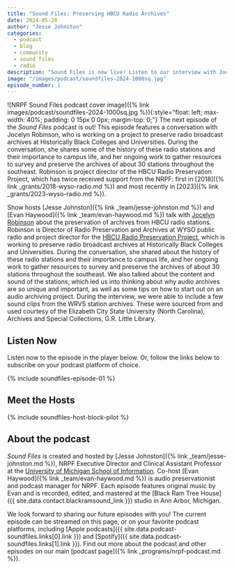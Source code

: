 ```yaml
---
title: "Sound Files: Preserving HBCU Radio Archives"
date: 2024-05-28
author: "Jesse Johnston"
categories: 
  - podcast
  - blog
  - community
  - sound files
  - radio
description: "Sound Files is now live! Listen to our interview with Jocelyn Robinson on preserving HBCU radio archives."
image: "/images/podcast/soundfiles-2024-1000sq.jpg"
episode_number: 1
---
```


![NRPF Sound Files podcast cover image]({% link images/podcast/soundfiles-2024-1000sq.jpg %}){:style="float: left; max-width: 40%; padding: 0 15px 0 0px; margin-top: 0;"}
The next episode of the _Sound Files_ podcast is out!
This episode features a conversation with Jocelyn Robinson,
who is working on a project to preserve radio broadcast archives at Historically Black Colleges and Universities.
During the conversation, she shares some of the history of these radio stations and their importance to campus life, and her ongoing work to gather resources to survey and preserve the archives of about 30 stations throughout the southeast. Robinson is project director of the HBCU Radio Preservation Project,
which has twice received support from the NRPF: first in [2018]({% link _grants/2018-wyso-radio.md %}) and most recently in [2023]({% link _grants/2023-wyso-radio.md %}).

Show hosts [Jesse Johnston]({% link _team/jesse-johnston.md %}) and [Evan Haywood]({% link _team/evan-haywood.md %}) talk with [Jocelyn Robinson](https://www.wyso.org/people/jocelyn-robinson) about the preservation of archives from HBCU radio stations. Robinson is Director of Radio Preservation and Archives at WYSO public radio and project director for the [HBCU Radio Preservation Project](https://www.wyso.org/hbcuradioproject), which is working to preserve radio broadcast archives at Historically Black Colleges and Universities. During the conversation, she shared about the history of these radio stations and their importance to campus life, and her ongoing work to gather resources to survey and preserve the archives of about 30 stations throughout the southeast. We also talked about the content and sound of the stations, which led us into thinking about why audio archives are so unique and important, as well as some tips on how to start out on an audio archiving project. During the interview, we were able to include a few sound clips from the WRVS station archives. These were sourced from and used courtesy of the Elizabeth City State University (North Carolina), Archives and Special Collections, G.R. Little Library.

## Listen Now

Listen now to the episode in the player below. Or, follow the links below to subscribe on your podcast platform of choice.

{% include soundfiles-episode-01 %}

## Meet the Hosts

{% include soundfiles-host-block-pilot %}

## About the podcast

_Sound Files_ is created and hosted by [Jesse Johnston]({% link _team/jesse-johnston.md %}), NRPF Executive Director and
Clinical Assistant Professor at the [University of Michigan School of Information](https://si.umich.edu/).
Co-host [Evan Haywood]({% link _team/evan-haywood.md %}) is audio preservationist and podcast manager for NRPF.
Each episode features original music
by Evan and is recorded, edited, and mastered at the [Black Ram Tree House]({{ site.data.contact.blackramsound_link }}) studio in Ann Arbor, Michigan.

We look forward to sharing our future episodes with you!
The current episode can be streamed on this page,
or on your favorite podcast platforms, including [Apple podcasts]({{ site.data.podcast-soundfiles.links[0].link }}) and [Spotify]({{ site.data.podcast-soundfiles.links[1].link }}).
Find out more about the podcast and other episodes on our main [podcast page]({% link _programs/nrpf-podcast.md %}).
